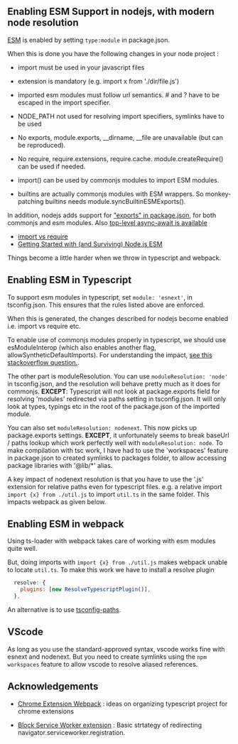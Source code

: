 ## Enabling ESM Support in nodejs, with modern node resolution

[ESM](https://nodejs.org/dist./v12.12.0/docs/api/esm.html#esm_ecmascript_modules) is enabled by setting `type:module` in package.json.

When this is done you have the following changes in your node project :

- import must be used in your javascript files
- extension is mandatory (e.g. import x from './dir/file.js')
- imported esm modules must follow url semantics. # and ? have to be escaped in the import specifier.
- NODE_PATH not used for resolving import specifiers, symlinks have to be used

- No exports, module.exports, \_\_dirname, \_\_file are unavailable (but can be reproduced).
- No require, require.extensions, require.cache. module.createRequire() can be used if needed.
- import() can be used by commonjs modules to import ESM modules.
- builtins are actually commonjs modules with ESM wrappers. So monkey-patching builtins needs module.syncBuiltinESMExports().

In addition, nodejs adds support for ["exports" in package.json](https://nodejs.org/api/packages.html#package-entry-points), for both commonjs and esm modules. Also [top-level async-await is available](https://stackoverflow.com/questions/56238356/understanding-esmoduleinterop-in-tsconfig-file)

- [import vs require](https://www.voidcanvas.com/import-vs-require/)
- [Getting Started with (and Surviving) Node.js ESM](https://formidable.com/blog/2021/node-esm-and-exports/)

Things become a little harder when we throw in typescript and webpack.

## Enabling ESM in Typescript

To support esm modules in typescript, set `module: 'esnext'`, in tsconfig.json. This ensures that the rules listed above are enforced.

When this is generated, the changes described for nodejs become enabled i.e. import vs require etc.

To enable use of commonjs modules properly in typescript, we should use esModuleInterop (which also enables another flag, allowSyntheticDefaultImports). For understanding the impact, [see this stackoverflow question.](https://stackoverflow.com/questions/56238356/understanding-esmoduleinterop-in-tsconfig-file).

The other part is moduleResolution. You can use `moduleResolution: 'node'` in tsconfig.json, and the resolution will behave pretty much as it does for commonjs.
**EXCEPT**: Typescript will not look at package.exports field for resolving 'modules' redirected via paths setting in tsconfig.json. It will only look at types, typings etc in the root of the package.json of the imported module.

You can also set `moduleResolution: nodenext`. This now picks up package.exports settings.
**EXCEPT**, it unfortunately seems to break baseUrl / paths lookup which work perfectly well with `moduleResolution: node`. To make compilation with tsc work, I have had to use the 'workspaces' feature in package.json to created symlinks to packages folder, to allow accessing package libraries with '@lib/\*' alias.

A key impact of nodenext resolution is that you have to use the '.js' extension for relative paths even for typescript files. e.g. a relative import `import {x} from ./util.js` to import `util.ts` in the same folder. This impacts webpack as given below.

## Enabling ESM in webpack

Using ts-loader with webpack takes care of working with esm modules quite well.

But, doing imports with `import {x} from ./util.js` makes webpack unable to locate `util.ts`. To make this work we have to install a resolve plugin

```javascript
  resolve: {
    plugins: [new ResolveTypescriptPlugin()],
  },
```

An alternative is to use [tsconfig-paths](https://www.npmjs.com/package/tsconfig-paths).

## VScode

As long as you use the standard-approved syntax, vscode works fine with esnext and nodenext. But you need to create symlinks using the `npm workspaces` feature to allow vscode to resolve aliased references.

## Acknowledgements

- [Chrome Extension Webpack](https://github.com/sszczep/chrome-extension-webpack) : ideas on organizing typescript project for chrome extensions

- [Block Service Worker extension](https://github.com/clod81/block_service_workers) : Basic strtategy of redirecting navigator.serviceworker.registration.
